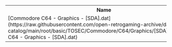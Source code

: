 <table>
<tr><th>Name</th><th>Size</th></tr>
<tr><td>
[Commodore C64 - Graphics - [SDA].dat](https://raw.githubusercontent.com/open-retrogaming-archive/dat-catalog/main/root/basic/TOSEC/Commodore/C64/Graphics/[SDA]/Commodore C64 - Graphics - [SDA].dat)
</td><td>828</td></tr>
</table>
